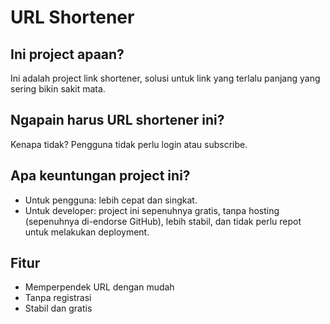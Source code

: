 # URL Shortener

## Ini project apaan?
Ini adalah project link shortener, solusi untuk link yang terlalu panjang yang sering bikin sakit mata.

## Ngapain harus URL shortener ini?
Kenapa tidak? Pengguna tidak perlu login atau subscribe.

## Apa keuntungan project ini?
- Untuk pengguna: lebih cepat dan singkat.
- Untuk developer: project ini sepenuhnya gratis, tanpa hosting (sepenuhnya di-endorse GitHub), lebih stabil, dan tidak perlu repot untuk melakukan deployment.

## Fitur

- Memperpendek URL dengan mudah
- Tanpa registrasi
- Stabil dan gratis
